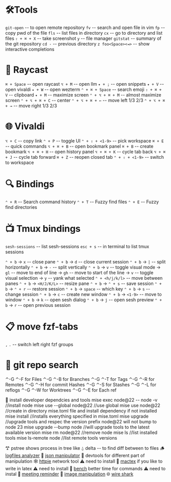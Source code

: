 
# 🛠️Tools

`git-open`              -- to open remote repository
`fv`                    -- search and open file in vim
`fp`                    -- copy pwd of the file
`fls`                   -- list files in directory
`cx`                    -- go to directory and list files
`⇧ + ⌘ + X`             -- take screenshot
`y`                     -- file manager
`gitstat`               -- summary of the git repository
`cd -`                  -- previous directory
`z foo<Space><⇥>`       -- show interactive completions

# 🚀 Raycast

`⌘ + Space`             -- open raycast
`⌥ + M`                 -- open llm
`✦ + ;`                 -- open snippets
`✦ + V`                 -- open vivaldi
`✦ + W`                 -- open wezterm
`⌃ + ⌘ + Space`         -- search emoji
`⇧ + ⌘ + V`             -- clipboard
`✦ + M`                 -- maximize screen
`⌃ + ⌥ + ⌘ + M`         -- almost maximize screen
`⌃ + ⌥ + ⌘ + C`         -- center
`⌃ + ⌥ + ⌘ + ←`         -- move left 1/3 2/3
`⌃ + ⌥ + ⌘ + →`         -- move right 1/3 2/3

# 🌐 Vivaldi

`⌥ + C`                 -- copy link
`⌃ + P`                 -- toggle UI
`⌃ + ⇧ + <1-9>`         -- pick workspace
`⌘ + E`                 -- quick commands
`⌥ + ⌘ + B`             -- open bookmark panel
`⌘ + B`                 -- create bookmark
`⌥ + ⌘ + H`             -- open history panel
`⌥ + ⌘ + K`             -- cycle tab back
`⌥ + ⌘ + J`             -- cycle tab forward
`⌘ + Z`                 -- reopen closed tab
`⌃ + ⇧ + <1-9>`         -- switch to workspace

# 🔍 Bindings

`⌃ + R`                 -- Search command history
`⌃ + T`                 -- Fuzzy find files
`⌃ + E`                 -- Fuzzy find directories

# 📺 Tmux bindings

`sesh-sessions`         -- list sesh-sessions
`esc + s`               -- in terminal to list tmux sessions

`⌃ + b` → `x`             -- close pane
`⌃ + b` → `d`             -- close current session
`⌃ + b` → `|`             -- split horizontally
`⌃ + b` → `-`             -- split vertically
`⌃ + b` → `v`             -- toggle visual mode
  → `gl`                -- move to end of line
  → `gh`                -- move to start of the line
  → `v`                 -- toggle visual selection
    → `y`               -- yank what selected
`⌃ + <h/j/k/l>`         -- move between panes
`⌃ + b` → `<H/J/K/L>`     -- resize pane
`⌃ + b` → `⌃ + s`         -- save session
`⌃ + b` → `⌃ + r`         -- restore session
`⌃ + b` → `space`         -- which key
`⌃ + b` → `s`             -- change session
`⌃ + b` → `c`             -- create new window
`⌃ + b` → `<1-9>`         -- move to window
`⌃ + b` → `k`             -- open sesh dialog
`⌃ + b` → `j`             -- open sesh preview
`⌃ + b` → `r`             -- open previous session

# 📋 move fzf-tabs

`,` `.`                   -- switch left right fzf groups

# 🌲 git repo search

 ⌃-G ⌃-F for Files
 ⌃-G ⌃-B for Branches
 ⌃-G ⌃-T for Tags
 ⌃-G ⌃-R for Remotes
 ⌃-G ⌃-H for commit Hashes
 ⌃-G ⌃-S for Stashes
 ⌃-G ⌃-L for reflogs
 ⌃-G ⌃-W for Worktrees
 ⌃-G ⌃-E for Each ref

🐁 install developer dependcies and tools
 mise exec node@22 -- node -v  //install node
 mise use --global node@22     //use global
 mise use node@22              //create in directory mise.toml file and install dependency if not installed
 mise install                  //installs everything specified in mise.toml
 mise upgrade                  //upgrade tools and respec the version prefix node@22 will not bump to node 23
 mise upgrade --bump node      //will upgrade tools to the latest available version
 mise rm node@22               //remove node
 mise ls                       //list installed tools
 mise ls-remote node           //list remote tools versions

𐂷 pstree       shows process in tree like
⍙ delta -- to find diff between to files
🪵 [logfiles analyzer](https://docs.lnav.org)
🙈 [json manipulator](https://jqlang.org/)
👨 devtools for different part of manipulation
🕸️ [httpie](https://httpie.io/cli) network tool ⚠️  need to install
📗 [mactex](https://www.tug.org/mactex/) if you like to write in latex ⚠️ need to install
🚄 [bench](https://github.com/Gabriella439/bench) better time for commands ⚠ need to instal
📅 [meeting reminder](https://www.inyourface.app/)
📸 [image manipulation](https://imagemagick.org)
🌐 [wire shark](https://www.wireshark.org)
